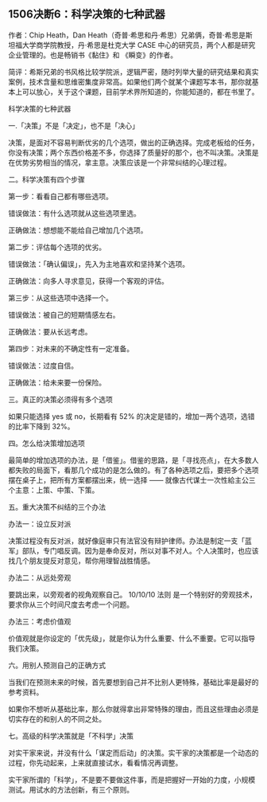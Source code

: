 

## 1506决断6：科学决策的七种武器

作者：Chip Heath，Dan Heath（奇普·希思和丹·希思）兄弟俩，奇普·希思是斯坦福大学商学院教授，丹·希思是杜克大学 CASE 中心的研究员，两个人都是研究企业管理的。也是畅销书《黏住》和 《瞬变》的作者。

简评：希斯兄弟的书风格比较学院派，逻辑严密，随时列举大量的研究结果和真实案例，技术含量和思维密集度非常高。如果他们两个就某个课题写本书，那你就基本上可以放心，关于这个课题，目前学术界所知道的，你能知道的，都在书里了。

科学决策的七种武器

一.「决策」不是「决定」，也不是「决心」

决策，是面对不容易判断优劣的几个选项，做出的正确选择。完成老板给的任务，你没有决策；两个东西价格差不多，你选择了质量好的那个，也不叫决策。决策是在优势劣势相当的情况，拿主意。决策应该是一个非常纠结的心理过程。

二。科学决策有四个步骤

第一步：看看自己都有哪些选项。

错误做法：有什么选项就从这些选项里选。

正确做法：想想能不能给自己增加几个选项。

第二步：评估每个选项的优劣。

错误做法：「确认偏误」，先入为主地喜欢和坚持某个选项。

正确做法：向多人寻求意见，获得一个客观的评估。

第三步：从这些选项中选择一个。

错误做法：被自己的短期情感左右。

正确做法：要从长远考虑。

第四步：对未来的不确定性有一定准备。

错误做法：过度自信。

正确做法：给未来要一份保险。

三。真正的决策必须得有多个选项

如果只能选择 yes 或 no，长期看有 52% 的决定是错的，增加一两个选项，选错的比率下降到 32%。

四。怎么给决策增加选项

最简单的增加选项的办法，是「借鉴」。借鉴的思路，是「寻找亮点」，在大多数人都失败的局面下，看那几个成功的是怎么做的。有了各种选项之后，要把多个选项摆在桌子上，把所有方案都摆出来，统一选择 —— 就像古代谋士一次性給主公三个主意：上策、中策、下策。

五。重大决策不纠结的三个办法

办法一：设立反对派

决策过程没有反对派，就好像庭审只有法官没有辩护律师。办法是制定一支「蓝军」部队，专门唱反调。因为是奉命反对，所以对事不对人。个人决策时，也应该找几个朋友提反对意见，帮你用理智战胜情感。

办法二：从远处旁观

要跳出来，以旁观者的视角观察自己。 10/10/10 法则 是一个特别好的旁观技术，要求你从三个时间尺度去考虑一个问题。

办法三：考虑价值观

价值观就是你设定的「优先级」，就是你认为什么重要、什么不重要。它可以指导我们决策。

六。用别人预测自己的正确方式

当我们在预测未来的时候，首先要想到自己并不比别人更特殊，基础比率是最好的参考资料。

如果你不想听从基础比率，那么你就得拿出非常特殊的理由，而且这些理由必须是切实存在的和别人的不同之处。

七。高级的科学决策就是「不科学」决策

对实干家来说，并没有什么「谋定而后动」的决策。实干家的决策都是一个动态的过程，你先动起来，上来就直接试水，看看情况再调整。

实干家所谓的「科学」，不是要不要做这件事，而是把握好一开始的力度，小规模测试。用试水的方法创新，有三个原则。

